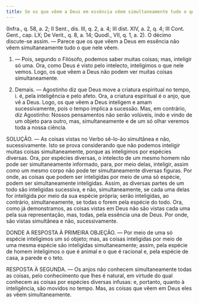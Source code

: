 ```yaml
---
title: Se os que vêem a Deus em essência vêem simultaneamente tudo o que nele vêem
---
```


(Infra., q. 58, a. 2; II Sent., dis. III, q. 2, a. 4; III dist. XIV, a. 2, q. 4; III Cont. Gent., cap. LX; De Verit., q. 8, a. 14; Quodl., VII, q. 1, a. 2).
  O décimo discute-se assim. — Parece que os que vêem a Deus em essência não vêem simultaneamente tudo o que nele vêem.  

1. — Pois, segundo o Filósofo, podemos saber muitas coisas; mas, inteligir só uma. Ora, como Deus é visto pelo intelecto, inteligimos o que nele vemos. Logo, os que vêem a Deus não podem ver muitas coisas simultaneamente.  

2. Demais. — Agostinho diz que Deus move a criatura espiritual no tempo, i. é, pela inteligência e pelo afeto. Ora, a criatura espiritual é o anjo, que vê a Deus. Logo, os que vêem a Deus inteligem e amam sucessivamente, pois o tempo implica a sucessão. Mas, em contrário, diz Agostinho: Nossos pensamentos não serão volúveis, indo e vindo de um objeto para outro, mas, simultaneamente e de um só olhar veremos toda a nossa ciência.  

SOLUÇÃO. — As coisas vistas no Verbo sê-lo-ão simultânea e não, sucessivamente. Isto se prova considerando que não podemos inteligir muitas coisas simultaneamente, porque as inteligimos por espécies diversas. Ora, por espécies diversas, o intelecto de um mesmo homem não pode ser simultaneamente informado, para, por meio delas, inteligir, assim como um mesmo corpo não pode ter simultaneamente diversas figuras. Por onde, as coisas que podem ser inteligidas por meio de uma só espécie, podem ser simultaneamente inteligidas. Assim, as diversas partes de um todo são inteligidas sucessiva, e não, simultaneamente, se cada uma delas for inteligida por meio da sua espécie própria; serão inteligidas, ao contrário, simultaneamente, se todas o forem pela espécie do todo. Ora, como já demonstramos, as coisas vistas em Deus não são vistas cada uma pela sua representação, mas, todas, pela essência una de Deus. Por onde, são vistas simultânea e não, sucessivamente.  

DONDE A RESPOSTA À PRIMEIRA OBJEÇÃO. — Por meio de uma só espécie inteligimos um só objeto; mas, as coisas inteligidas por meio de uma mesma espécie são inteligidas simultaneamente; assim, pela espécie de homem inteligimos o que é animal e o que é racional e, pela espécie de casa, a parede e o teto.  

RESPOSTA À SEGUNDA. — Os anjos não conhecem simultaneamente todas as coisas, pelo conhecimento que lhes é natural, em virtude do qual conhecem as coisas por espécies diversas infusas: e, portanto, quanto à inteligência, são movidos no tempo. Mas, as coisas que vêem em Deus eles as vêem simultaneamente.